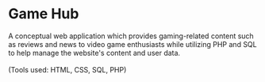 # Game Hub
A conceptual web application which provides gaming-related content such as reviews and news to video game enthusiasts while utilizing PHP and SQL to help manage the website's content and user data.
<br />
<br />
(Tools used: HTML, CSS, SQL, PHP)
